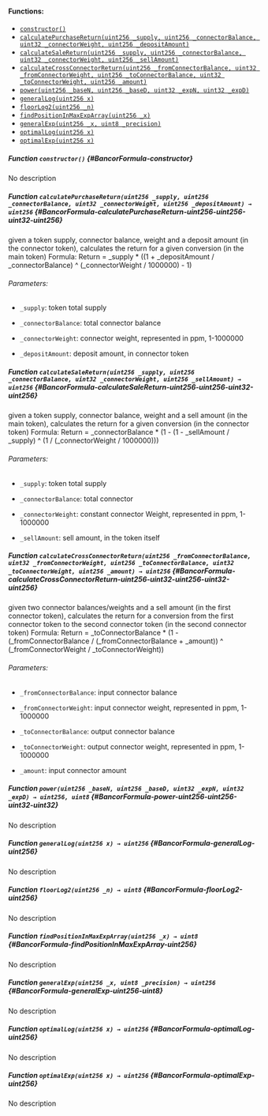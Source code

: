 

#### Functions:
- [`constructor()`](#BancorFormula-constructor)
- [`calculatePurchaseReturn(uint256 _supply, uint256 _connectorBalance, uint32 _connectorWeight, uint256 _depositAmount)`](#BancorFormula-calculatePurchaseReturn-uint256-uint256-uint32-uint256)
- [`calculateSaleReturn(uint256 _supply, uint256 _connectorBalance, uint32 _connectorWeight, uint256 _sellAmount)`](#BancorFormula-calculateSaleReturn-uint256-uint256-uint32-uint256)
- [`calculateCrossConnectorReturn(uint256 _fromConnectorBalance, uint32 _fromConnectorWeight, uint256 _toConnectorBalance, uint32 _toConnectorWeight, uint256 _amount)`](#BancorFormula-calculateCrossConnectorReturn-uint256-uint32-uint256-uint32-uint256)
- [`power(uint256 _baseN, uint256 _baseD, uint32 _expN, uint32 _expD)`](#BancorFormula-power-uint256-uint256-uint32-uint32)
- [`generalLog(uint256 x)`](#BancorFormula-generalLog-uint256)
- [`floorLog2(uint256 _n)`](#BancorFormula-floorLog2-uint256)
- [`findPositionInMaxExpArray(uint256 _x)`](#BancorFormula-findPositionInMaxExpArray-uint256)
- [`generalExp(uint256 _x, uint8 _precision)`](#BancorFormula-generalExp-uint256-uint8)
- [`optimalLog(uint256 x)`](#BancorFormula-optimalLog-uint256)
- [`optimalExp(uint256 x)`](#BancorFormula-optimalExp-uint256)


##### Function `constructor()` {#BancorFormula-constructor}
No description
##### Function `calculatePurchaseReturn(uint256 _supply, uint256 _connectorBalance, uint32 _connectorWeight, uint256 _depositAmount) → uint256` {#BancorFormula-calculatePurchaseReturn-uint256-uint256-uint32-uint256}
given a token supply, connector balance, weight and a deposit amount (in the connector token),
calculates the return for a given conversion (in the main token)
Formula:
Return = _supply * ((1 + _depositAmount / _connectorBalance) ^ (_connectorWeight / 1000000) - 1)

###### Parameters:
- `_supply`:              token total supply

- `_connectorBalance`:    total connector balance

- `_connectorWeight`:     connector weight, represented in ppm, 1-1000000

- `_depositAmount`:       deposit amount, in connector token

##### Function `calculateSaleReturn(uint256 _supply, uint256 _connectorBalance, uint32 _connectorWeight, uint256 _sellAmount) → uint256` {#BancorFormula-calculateSaleReturn-uint256-uint256-uint32-uint256}
given a token supply, connector balance, weight and a sell amount (in the main token),
calculates the return for a given conversion (in the connector token)
Formula:
Return = _connectorBalance * (1 - (1 - _sellAmount / _supply) ^ (1 / (_connectorWeight / 1000000)))

###### Parameters:
- `_supply`:              token total supply

- `_connectorBalance`:    total connector

- `_connectorWeight`:     constant connector Weight, represented in ppm, 1-1000000

- `_sellAmount`:          sell amount, in the token itself

##### Function `calculateCrossConnectorReturn(uint256 _fromConnectorBalance, uint32 _fromConnectorWeight, uint256 _toConnectorBalance, uint32 _toConnectorWeight, uint256 _amount) → uint256` {#BancorFormula-calculateCrossConnectorReturn-uint256-uint32-uint256-uint32-uint256}
given two connector balances/weights and a sell amount (in the first connector token),
calculates the return for a conversion from the first connector token to the second connector token (in the second connector token)
Formula:
Return = _toConnectorBalance * (1 - (_fromConnectorBalance / (_fromConnectorBalance + _amount)) ^ (_fromConnectorWeight / _toConnectorWeight))

###### Parameters:
- `_fromConnectorBalance`:    input connector balance

- `_fromConnectorWeight`:     input connector weight, represented in ppm, 1-1000000

- `_toConnectorBalance`:      output connector balance

- `_toConnectorWeight`:       output connector weight, represented in ppm, 1-1000000

- `_amount`:                  input connector amount

##### Function `power(uint256 _baseN, uint256 _baseD, uint32 _expN, uint32 _expD) → uint256, uint8` {#BancorFormula-power-uint256-uint256-uint32-uint32}
No description
##### Function `generalLog(uint256 x) → uint256` {#BancorFormula-generalLog-uint256}
No description
##### Function `floorLog2(uint256 _n) → uint8` {#BancorFormula-floorLog2-uint256}
No description
##### Function `findPositionInMaxExpArray(uint256 _x) → uint8` {#BancorFormula-findPositionInMaxExpArray-uint256}
No description
##### Function `generalExp(uint256 _x, uint8 _precision) → uint256` {#BancorFormula-generalExp-uint256-uint8}
No description
##### Function `optimalLog(uint256 x) → uint256` {#BancorFormula-optimalLog-uint256}
No description
##### Function `optimalExp(uint256 x) → uint256` {#BancorFormula-optimalExp-uint256}
No description

